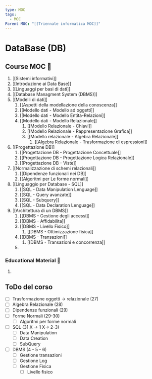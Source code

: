 ```yaml
---
type: MOC
tags:
  - MOC
Parent MOC: "[[Triennale informatica MOC]]"
---
```

# DataBase (DB)

## Course MOC  📒
1. [[Sistemi informativi]]
2. [[Introduzione ai Data Base]]
3. [[Linguaggi per basi di dati]]
4. [[Database Managment System (DBMS)]]
5. [[Modelli di dati]]
	1. [[Aspetti della modellazione della conoscenza]]
	2. [[Modello dati - Modello ad oggetti]]
	3. [[Modello dati - Modello Entita-Relazioni]]
	4. [[Modello dati - Modello Relazionale]]
		1. [[Modello Relazionale - Chiavi]]
		2. [[Modello Relazionale - Rappresentazione Grafica]]
		3. [[Modello relazionale - Algebra Relazionale]]
			1. [[Algebra Relazionale - Trasformazione di espressioni]]
6. [[Progettazione DB]]
	1. [[Progettazione DB - Progettazione Concettuale]]
	2. [[Progettazione DB - Progettazione Logica Relazionale]]
	3. [[Progettazione DB - Viste]]
7. [[Normalizzazione di schemi relazionali]]
	1. [[Dipendenze funzionali nei DB]]
	2. [[Algoritmi per Le forme normali]]
8. [[Linguaggio per Database - SQL]]
	1. [[SQL - Data Manipulation Lenguage]]
	2. [[SQL - Query avanzate]]
	3. [[SQL - Subquery]]
	4. [[SQL - Data Declaration Lenguage]]
9. [[Architettura di un DBMS]]
	1. [[DBMS - Gestione degli accessi]]
	2. [[DBMS - Affidabilita]]
	3. [[DBMS - Livello Fisico]]
		1. [[DBMS - Ottimizzazione fisica]]
	4. [[DBMS - Transazioni]]
		1. [[DBMS - Transazioni e concorrenza]]
	5. 



### Educational Material 🧱
1. 



## ToDo del corso
- [ ] Trasformazione oggetti -> relazionale (27)
- [ ] Algebra Relazionale (28)
- [ ] Dipendenze funzionali (29)
- [ ] Forme Normali (29-30)
	- [ ] Algoritmi per forme normali
- [ ] SQL (31 X -> 1 X-> 2-3)
	- [ ] Data Manipulation
	- [ ] Data Creation
	- [ ] SubQuery
- [ ] DBMS (4 - 5 - 6)
	- [ ] Gestione transazioni
	- [ ] Gestione Log
	- [ ] Gestione Fisica
		- [ ] Livello fisico